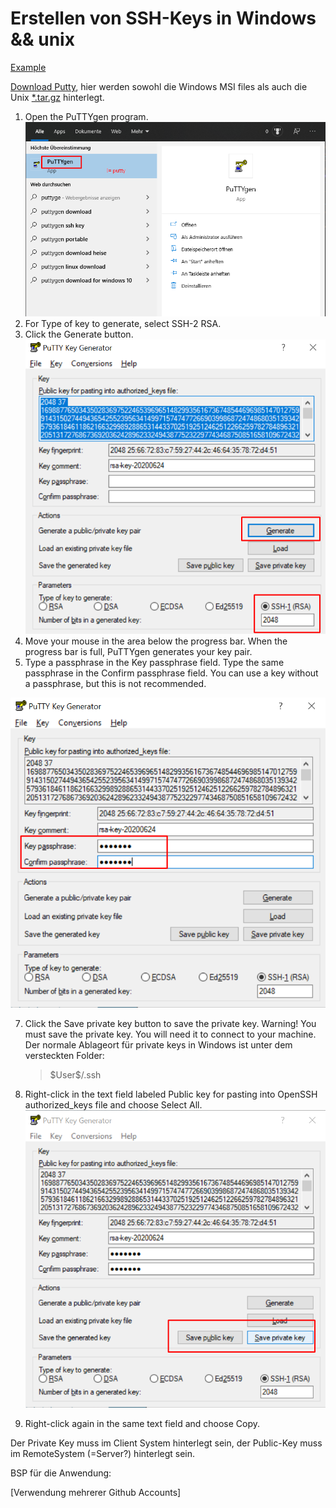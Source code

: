 # Erstellen von SSH-Keys in Windows && unix

[Example](https://docs.joyent.com/public-cloud/getting-started/ssh-keys/generating-an-ssh-key-manually/manually-generating-your-ssh-key-in-windows)


[Download Putty](https://www.chiark.greenend.org.uk/~sgtatham/putty/latest.html), hier werden sowohl die Windows MSI files als auch die Unix [*.tar.gz]() hinterlegt.

1. Open the PuTTYgen program.
![](imgs/2020-06-24-10-30-59.png)
3. For Type of key to generate, select SSH-2 RSA.
4. Click the Generate button.
   ![](imgs/2020-06-24-10-51-49.png)
5. Move your mouse in the area below the progress bar. When the progress bar is full, PuTTYgen generates your key pair.
6. Type a passphrase in the Key passphrase field. Type the same passphrase in the Confirm passphrase field. You can use a key without a passphrase, but this is not recommended.

![](imgs/2020-06-24-10-52-27.png)

7. Click the Save private key button to save the private key. Warning! You must save the private key. You will need it to connect to your machine. Der normale Ablageort für private keys in Windows ist unter dem versteckten Folder:
   > \$User\$/.ssh


8. Right-click in the text field labeled Public key for pasting into OpenSSH authorized_keys file and choose Select All.
![](imgs/2020-06-24-10-52-55.png)
9.  Right-click again in the same text field and choose Copy.


Der Private Key muss im Client System hinterlegt sein, der Public-Key muss im RemoteSystem (=Server?) hinterlegt sein.

BSP für die Anwendung:

[Verwendung mehrerer Github Accounts]